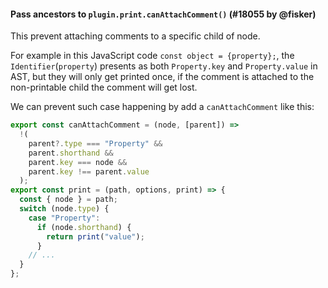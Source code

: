 #### Pass ancestors to `plugin.print.canAttachComment()` (#18055 by @fisker)

This prevent attaching comments to a specific child of node.

For example in this JavaScript code `const object = {property};`, the `Identifier`(`property`) presents as both `Property.key` and `Property.value` in AST, but they will only get printed once, if the comment is attached to the non-printable child the comment will get lost.

We can prevent such case happening by add a `canAttachComment` like this:

```js
export const canAttachComment = (node, [parent]) =>
  !(
    parent?.type === "Property" &&
    parent.shorthand &&
    parent.key === node &&
    parent.key !== parent.value
  );
export const print = (path, options, print) => {
  const { node } = path;
  switch (node.type) {
    case "Property":
      if (node.shorthand) {
        return print("value");
      }
    // ...
  }
};
```
